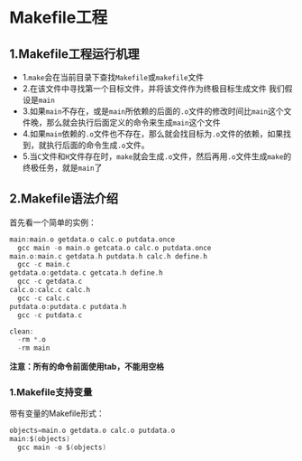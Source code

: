 # Makefile工程

## 1.Makefile工程运行机理
- 1.``make``会在当前目录下查找``Makefile``或``makefile``文件
- 2.在该文件中寻找第一个目标文件，并将该文件作为终极目标生成文件 我们假设是``main``
- 3.如果``main``不存在，或是``main``所依赖的后面的``.o``文件的修改时间比``main``这个文件晚，那么就会执行后面定义的命令来生成``main``这个文件
- 4.如果``main``依赖的``.o``文件也不存在，那么就会找目标为``.o``文件的依赖，如果找到，就执行后面的命令生成``.o``文件。
- 5.当``C``文件和``H``文件存在时，``make``就会生成``.o``文件，然后再用``.o``文件生成``make``的终极任务，就是``main``了


## 2.Makefile语法介绍
首先看一个简单的实例：<br>
```c
main:main.o getdata.o calc.o putdata.once
  gcc main -o main.o getcata.o calc.o putdata.once
main.o:main.c getdata.h putdata.h calc.h define.h
  gcc -c main.c
getdata.o:getdata.c getcata.h define.h
  gcc -c getdata.c
calc.o:calc.c calc.h
  gcc -c calc.c
putdata.o:putdata.c putdata.h
  gcc -c putdata.c

clean:
  -rm *.o
  -rm main
```
**注意：所有的命令前面使用tab，不能用空格**<br>

### 1.Makefile支持变量
带有变量的Makefile形式：<br>
```c
objects=main.o getdata.o calc.o putdata.o
main:$(objects)
  gcc main -o $(objects)

```
